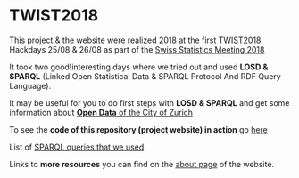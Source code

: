 # TWIST2018

This project & the website were realized 2018 at the first [TWIST2018](https://twist2018.ch) Hackdays 25/08 & 26/08 as part of the [Swiss Statistics Meeting 2018](https://statistiktage.ch/en/)

It took two good!interesting days where we tried out and used **LOSD & SPARQL** (Linked Open Statistical Data & SPARQL Protocol And RDF Query Language). 

It may be useful for you to do first steps with **LOSD & SPARQL** and get some information about [**Open Data** of the City of Zurich](https://data.stadt-zuerich.ch/)

To see the **code of this repository (project website) in action** go [here](https://su-pa.net/twist2018)

List of [SPARQL queries that we used](https://github.com/filippo82/twist2018_linked_data_6/blob/master/queries.md) 

Links to **more resources** you can find on the [about page](https://su-pa.net/twist2018/about.html) of the website.
